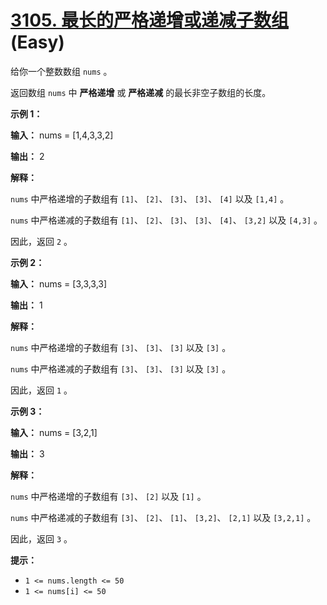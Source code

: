 # [3105. 最长的严格递增或递减子数组][link] (Easy)

[link]: https://leetcode.cn/contest/weekly-contest-392/problems/longest-strictly-increasing-or-strictly-decreasing-subarray/

给你一个整数数组 `nums` 。

返回数组 `nums` 中 **严格递增** 或 **严格递减** 的最长非空子数组的长度。

**示例 1：**

**输入：** nums = \[1,4,3,3,2\]

**输出：** 2

**解释：**

`nums` 中严格递增的子数组有 `[1]`、 `[2]`、 `[3]`、 `[3]`、 `[4]` 以及 `[1,4]` 。

`nums` 中严格递减的子数组有 `[1]`、 `[2]`、 `[3]`、 `[3]`、 `[4]`、 `[3,2]` 以及 `[4,3]` 。

因此，返回 `2` 。

**示例 2：**

**输入：** nums = \[3,3,3,3\]

**输出：** 1

**解释：**

`nums` 中严格递增的子数组有 `[3]`、 `[3]`、 `[3]` 以及 `[3]` 。

`nums` 中严格递减的子数组有 `[3]`、 `[3]`、 `[3]` 以及 `[3]` 。

因此，返回 `1` 。

**示例 3：**

**输入：** nums = \[3,2,1\]

**输出：** 3

**解释：**

`nums` 中严格递增的子数组有 `[3]`、 `[2]` 以及 `[1]` 。

`nums` 中严格递减的子数组有 `[3]`、 `[2]`、 `[1]`、 `[3,2]`、 `[2,1]` 以及 `[3,2,1]` 。

因此，返回 `3` 。

**提示：**

- `1 <= nums.length <= 50`
- `1 <= nums[i] <= 50`
